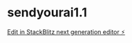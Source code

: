 # sendyourai1.1

[Edit in StackBlitz next generation editor ⚡️](https://stackblitz.com/~/github.com/TabareMajem/sendyourai1.1)